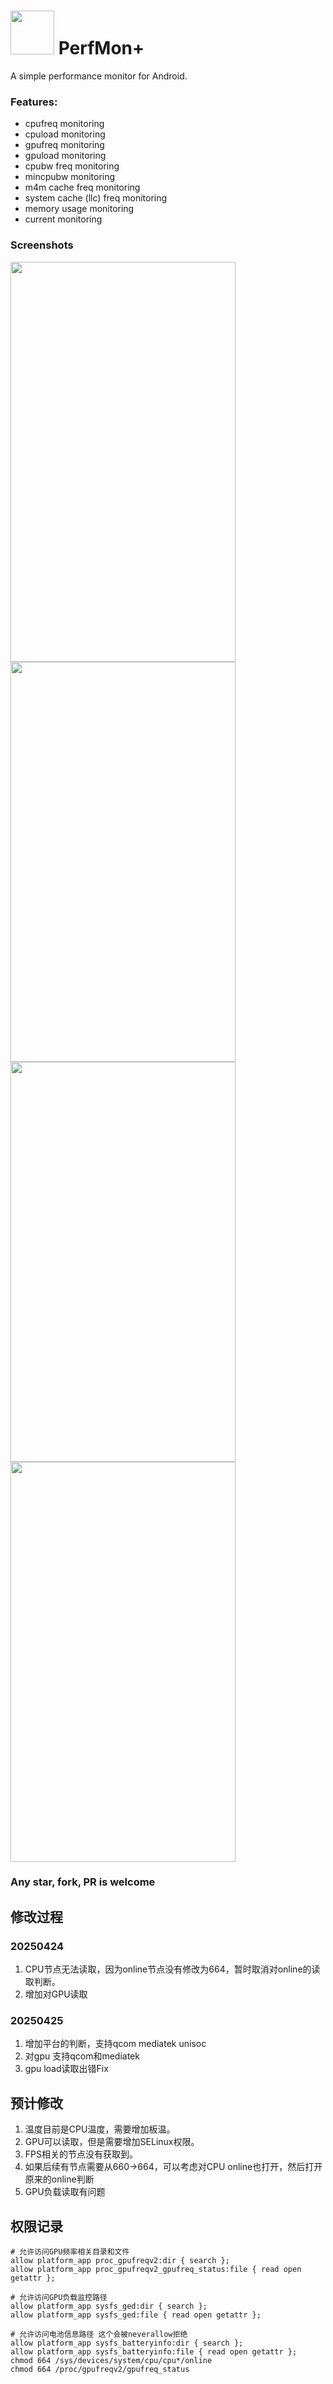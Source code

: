 # <img src="https://raw.githubusercontent.com/xzr467706992/PerfMon-Plus/master/app/src/main/res/drawable/icon.png" width="70" height="70" /> PerfMon+ 
A simple performance monitor for Android.
### Features:
* cpufreq monitoring
* cpuload monitoring
* gpufreq monitoring
* gpuload monitoring
* cpubw freq monitoring
* mincpubw monitoring
* m4m cache freq monitoring
* system cache (llc) freq monitoring
* memory usage monitoring
* current monitoring

### Screenshots
<img src="https://raw.githubusercontent.com/xzr467706992/PerfMon-Plus/master/screenshots/1.jpg" width="360" height="640" /> <img src="https://raw.githubusercontent.com/xzr467706992/PerfMon-Plus/master/screenshots/2.jpg" width="360" height="640" />
<img src="https://raw.githubusercontent.com/xzr467706992/PerfMon-Plus/master/screenshots/3.jpg" width="360" height="640" /> <img src="https://raw.githubusercontent.com/xzr467706992/PerfMon-Plus/master/screenshots/4.jpg" width="360" height="640" />

### Any star, fork, PR is welcome


## 修改过程
### 20250424
1. CPU节点无法读取，因为online节点没有修改为664，暂时取消对online的读取判断。
2. 增加对GPU读取

### 20250425
1. 增加平台的判断，支持qcom mediatek unisoc
2. 对gpu 支持qcom和mediatek
3. gpu load读取出错Fix

## 预计修改
1. 温度目前是CPU温度，需要增加板温。
2. GPU可以读取，但是需要增加SELinux权限。
3. FPS相关的节点没有获取到。
4. 如果后续有节点需要从660->664，可以考虑对CPU online也打开，然后打开原来的online判断
5. GPU负载读取有问题

## 权限记录
```shell
# 允许访问GPU频率相关目录和文件 
allow platform_app proc_gpufreqv2:dir { search };
allow platform_app proc_gpufreqv2_gpufreq_status:file { read open getattr };
 
# 允许访问GPU负载监控路径 
allow platform_app sysfs_ged:dir { search };
allow platform_app sysfs_ged:file { read open getattr };
 
# 允许访问电池信息路径 这个会被neverallow拒绝
allow platform_app sysfs_batteryinfo:dir { search };
allow platform_app sysfs_batteryinfo:file { read open getattr };
chmod 664 /sys/devices/system/cpu/cpu*/online
chmod 664 /proc/gpufreqv2/gpufreq_status
```